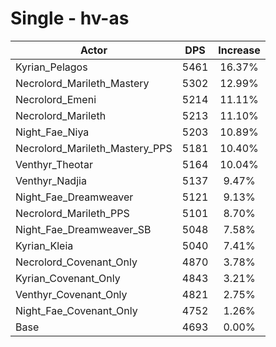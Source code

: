 # Single - hv-as
| Actor | DPS | Increase |
|---|:---:|:---:|
|Kyrian_Pelagos|5461|16.37%|
|Necrolord_Marileth_Mastery|5302|12.99%|
|Necrolord_Emeni|5214|11.11%|
|Necrolord_Marileth|5213|11.10%|
|Night_Fae_Niya|5203|10.89%|
|Necrolord_Marileth_Mastery_PPS|5181|10.40%|
|Venthyr_Theotar|5164|10.04%|
|Venthyr_Nadjia|5137|9.47%|
|Night_Fae_Dreamweaver|5121|9.13%|
|Necrolord_Marileth_PPS|5101|8.70%|
|Night_Fae_Dreamweaver_SB|5048|7.58%|
|Kyrian_Kleia|5040|7.41%|
|Necrolord_Covenant_Only|4870|3.78%|
|Kyrian_Covenant_Only|4843|3.21%|
|Venthyr_Covenant_Only|4821|2.75%|
|Night_Fae_Covenant_Only|4752|1.26%|
|Base|4693|0.00%|
